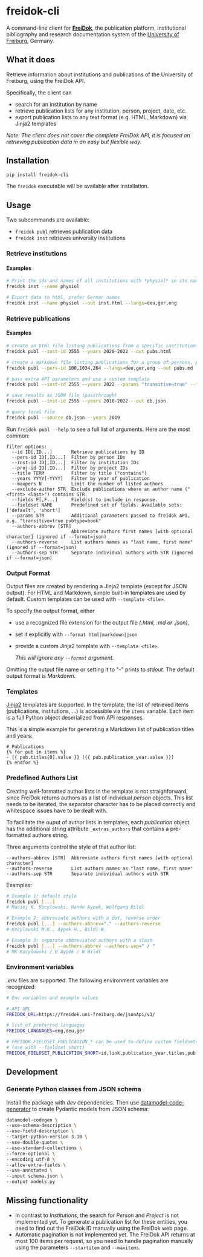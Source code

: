 # freidok-cli

A command-line client for
**[FreiDok](https://freidok.uni-freiburg.de/)**, 
the publication platform, institutional bibliography and research documentation 
system of the [University of Freiburg](https://www.uni-freiburg.de), Germany. 

## What it does

Retrieve information about institutions and publications of the University of 
Freiburg, using the FreiDok API. 

Specifically, the client can
  - search for an institution by name
  - retrieve publication lists for any institution, person, project, date, etc.
  - export publication lists to any text format (e.g. HTML, Markdown) via Jinja2 
    templates 

_Note: The client does not cover the complete FreiDok API, it is focused on 
retrieving publication data in an easy but flexible way._

## Installation

```bash
pip install freidok-cli
```

The ```freidok``` executable will be available after installation. 

## Usage

Two subcommands are available:

  - ```freidok publ``` retrieves publication data
  - ```freidok inst``` retrieves university institutions

### Retrieve institutions

#### Examples

```bash
# Print the ids and names of all institutions with *physiol* in its name
freidok inst --name physiol

# Export data to html, prefer German names
freidok inst --name physiol --out inst.html --langs=deu,ger,eng
```

### Retrieve publications

#### Examples

```bash
# create an html file listing publications from a specific institution
freidok publ --inst-id 2555 --years 2020-2022 --out pubs.html

# create a markdown file listing publications for a group of persons, prefer German titles
freidok publ --pers-id 100,1034,264 --langs=deu,ger,eng --out pubs.md

# pass extra API parameters and use a custom template
freidok publ --inst-id 2555 --years 2022 --params "transitive=true" --template my_publist.jinja2.html

# save results as JSON file (passthrough)
freidok publ --inst-id 2555 --years 2010-2022 --out db.json

# query local file
freidok publ --source db.json --years 2019
```

Run ```freidok publ --help``` to see a full list of arguments.
Here are the most common:

```
filter options:
  --id ID[,ID...]       Retrieve publications by ID
  --pers-id ID[,ID...]  Filter by person IDs
  --inst-id ID[,ID...]  Filter by institution IDs
  --proj-id ID[,ID...]  Filter by project IDs
  --title TERM          Filter by title ("contains")
  --years YYYY[-YYYY]   Filter by year of publication
  --maxpers N           Limit the number of listed authors
  --exclude-author STR  Exclude publications where an author name ("<first> <last>") contains STR.
  --fields F[,F...]     Field(s) to include in response. 
  --fieldset NAME       Predefined set of fields. Available sets: ['default', 'short']
  --params STR          Additional parameters passed to freidok API, e.g. "transitive=true pubtype=book"
  --authors-abbrev [STR]
                        Abbreviate authors first names [with optional character] (ignored if --format=json)
  --authors-reverse     List authors names as "last name, first name" (ignored if --format=json)
  --authors-sep STR     Separate individual authors with STR (ignored if --format=json)
```

### Output Format

Output files are created by rendering a Jinja2 template 
(except for JSON output). For HTML and Markdown, simple built-in templates 
are used by default. Custom templates can be used with ```--template <file>```. 

To specify the output format, either 

  - use a recognized file extension for the output file _(.html, .md or .json)_,
 
  - set it explicitly with ```--format html|markdown|json```

  - provide a custom Jinja2 template with ```--template <file>```.
   
    _This will ignore any ```--format``` argument._

Omitting the output file name or setting it to "-" prints to _stdout_.
The default output format is _Markdown_.


### Templates

[Jinja2](https://palletsprojects.com/p/jinja/) templates are supported.
In the template, the list of retrieved items (publications, institutions, ...) 
is accessible via the ```items``` variable. Each item is a full
Python object deserialized from API responses.

This is a simple example for generating a Markdown list of publication titles 
and years: 

```
# Publications
{% for pub in items %}
- {{ pub.titles[0].value }} ({{ pub.publication_year.value }})
{% endfor %}
```

### Predefined Authors List

Creating well-formatted author lists in the template is not straighforward, 
since FreiDok returns authors as a list of individual _person_ objects. 
This list needs to be iterated, the separator character has to be placed 
correctly and whitespace issues have to be dealt with.

To facilitate the ouput of author lists in templates, each _publication_ 
object has the additional string attribute ```_extras_authors``` that 
contains a pre-formatted authors string.

Three arguments control the style of that author list:
```
--authors-abbrev [STR]  Abbreviate authors first names [with optional character]
--authors-reverse       List authors names as "last name, first name"
--authors-sep STR       Separate individual authors with STR
```

Examples:
```bash
# Example 1: default style
freidok publ [...]
# Maciej K. Kocylowski, Hande Aypek, Wolfgang Bildl

# Example 2: abbreviate authors with a dot, reverse order
freidok publ [...] --authors-abbrev="." --authors-reverse
# Kocylowski M.K., Aypek H., Bildl W.

# Example 3: separate abbreviated authors with a slash
freidok publ [...] --authors-abbrev --authors-sep=" / " 
# MK Kocylowski / H Aypek / W Bildl
```



### Environment variables

*.env* files are supported. The following environment variables are recognized: 

```bash
# Env variables and example values

# API URL
FREIDOK_URL=https://freidok.uni-freiburg.de/jsonApi/v1/

# list of preferred languages
FREIDOK_LANGUAGES=eng,deu,ger

# FREIDOK_FIELDSET_PUBLICATION_* can be used to define custom fieldsets
# (use with --fieldset short)
FREIDOK_FIELDSET_PUBLICATION_SHORT=id,link,publication_year,titles,publisher,persons,persons_stat
```

## Development

### Generate Python classes from JSON schema

Install the package with *dev* dependencies. Then use 
[datamodel-code-generator](https://github.com/koxudaxi/datamodel-code-generator)
to create Pydantic models from JSON schema:

```bash
datamodel-codegen \
--use-schema-description \
--use-field-description \
--target-python-version 3.10 \
--use-double-quotes \
--use-standard-collections \
--force-optional \
--encoding utf-8 \
--allow-extra-fields \
--use-annotated \
--input schema.json \
--output models.py
```


## Missing functionality

  - In contrast to _Institutions_, the search for _Person_ and _Project_ is not 
    implemented yet. To generate a publication list for these entities, you 
    need to find out the FreiDok ID manually using the FreiDok web page.
  - Automatic pagination is not implemented yet. The FreiDok API returns at most 
    100 items per request, so you need to handle pagination manually using the
    parameters ```--startitem``` and  ```--maxitems```. 
